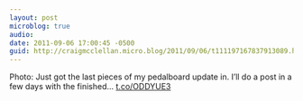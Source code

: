 ```yaml
---
layout: post
microblog: true
audio: 
date: 2011-09-06 17:00:45 -0500
guid: http://craigmcclellan.micro.blog/2011/09/06/t111197167837913089.html
---
```

Photo: Just got the last pieces of my pedalboard update in. I’ll do a post in a few days with the finished... [t.co/ODDYUE3](http://t.co/ODDYUE3)
